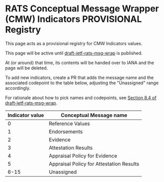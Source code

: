 # RATS Conceptual Message Wrapper (CMW) Indicators **PROVISIONAL** Registry

This page acts as a provisional registry for CMW Indicators values.

This page will be active until [draft-ietf-rats-msg-wrap](https://datatracker.ietf.org/doc/draft-ietf-rats-msg-wrap/) is published.

At (or around) that time, its contents will be handed over to IANA and the page will be deleted.

To add new indicators, create a PR that adds the message name and the associated codepoint to the table below, adjusting the "Unassigned" range accordingly. 

For rationale about how to pick names and codepoints, see [Section 8.4 of draft-ietf-rats-msg-wrap](https://www.ietf.org/archive/id/draft-ietf-rats-msg-wrap-04.html#section-8.4).

| Indicator value |	Conceptual Message name	|
| -- | -- |
| 0 | Reference Values |
| 1 | Endorsements |
| 2 | Evidence |
| 3 | Attestation Results	|
| 4 | Appraisal Policy for Evidence	|
| 5 | Appraisal Policy for Attestation Results	|
| 6-15 | Unassigned	|
